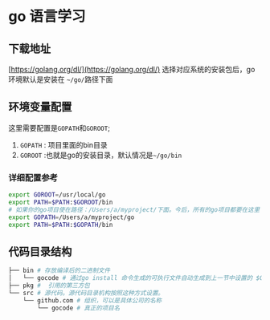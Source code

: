 # go 语言学习
## 下载地址
[https://golang.org/dl/](https://golang.org/dl/)
选择对应系统的安装包后，go环境默认是安装在 `~/go/`路径下面
## 环境变量配置
这里需要配置是`GOPATH`和`GOROOT`;<br/>
1. `GOPATH` : 项目里面的bin目录
2. `GOROOT` :也就是go的安装目录，默认情况是`~/go/bin`
### 详细配置参考  
```bash
export GOROOT=/usr/local/go
export PATH=$PATH:$GOROOT/bin
# 如果你的go项目使在路径：/Users/a/myproject/下面。今后，所有的go项目都要在这里
export GOPATH=/Users/a/myproject/go
export PATH=$PATH:$GOPATH/bin
```
## 代码目录结构
```bash
├── bin # 存放编译后的二进制文件
│   └── gocode # 通过go install 命令生成的可执行文件自动生成到上一节中设置的 $GOPATH 的路径里了
├── pkg #  引用的第三方包
└── src # 源代码。源代码目录机构按照这种方式设置。
    └── github.com # 组织，可以是具体公司的名称
        └── gocode # 真正的项目名
```